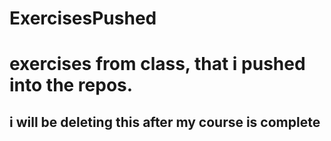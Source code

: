 # ExercisesPushed
# exercises from class, that i pushed into the repos.
## i will be deleting this after my course is complete
